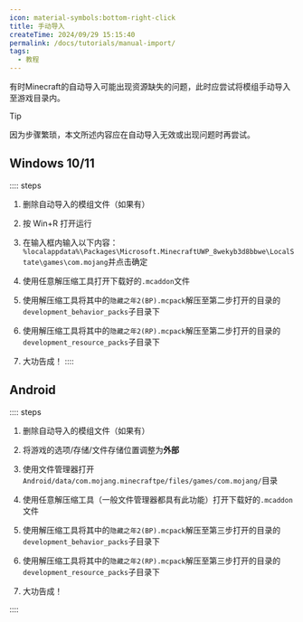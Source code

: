 ```yaml
---
icon: material-symbols:bottom-right-click
title: 手动导入
createTime: 2024/09/29 15:15:40
permalink: /docs/tutorials/manual-import/
tags:
  - 教程
---
```

有时Minecraft的自动导入可能出现资源缺失的问题，此时应尝试将模组手动导入至游戏目录内。

> [!TIP]
> 因为步骤繁琐，本文所述内容应在自动导入无效或出现问题时再尝试。

## Windows 10/11

:::: steps
1. 删除自动导入的模组文件（如果有）

2. 按 Win+R 打开运行

3. 在输入框内输入以下内容：`%localappdata%\Packages\Microsoft.MinecraftUWP_8wekyb3d8bbwe\LocalState\games\com.mojang`并点击确定

4. 使用任意解压缩工具打开下载好的`.mcaddon`文件

5. 使用解压缩工具将其中的`隐藏之年2(BP).mcpack`解压至第二步打开的目录的`development_behavior_packs`子目录下

6. 使用解压缩工具将其中的`隐藏之年2(RP).mcpack`解压至第二步打开的目录的`development_resource_packs`子目录下

7. 大功告成！
::::


## Android
:::: steps
1. 删除自动导入的模组文件（如果有）

2. 将游戏的选项/存储/文件存储位置调整为**外部**

3. 使用文件管理器打开`Android/data/com.mojang.minecraftpe/files/games/com.mojang/`目录

4. 使用任意解压缩工具（一般文件管理器都具有此功能）打开下载好的`.mcaddon`文件

5. 使用解压缩工具将其中的`隐藏之年2(BP).mcpack`解压至第三步打开的目录的`development_behavior_packs`子目录下

6. 使用解压缩工具将其中的`隐藏之年2(RP).mcpack`解压至第三步打开的目录的`development_resource_packs`子目录下

7. 大功告成！

::::
